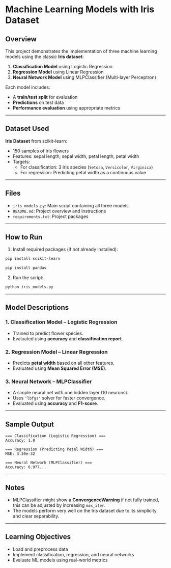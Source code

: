 # Machine Learning Models with Iris Dataset

## Overview

This project demonstrates the implementation of three machine learning models using the classic **Iris dataset**:

1. **Classification Model** using Logistic Regression  
2. **Regression Model** using Linear Regression  
3. **Neural Network Model** using MLPClassifier (Multi-layer Perceptron)

Each model includes:
- A **train/test split** for evaluation
- **Predictions** on test data
- **Performance evaluation** using appropriate metrics

---

## Dataset Used

**Iris Dataset** from scikit-learn:
- 150 samples of iris flowers
- Features: sepal length, sepal width, petal length, petal width
- Targets:
  - For classification: 3 iris species (`Setosa`, `Versicolor`, `Virginica`)
  - For regression: Predicting petal width as a continuous value

---

## Files

- `iris_models.py`: Main script containing all three models
- `README.md`: Project overview and instructions
- `requirements.txt`: Project packages

---

## How to Run

1. Install required packages (if not already installed):

```bash
pip install scikit-learn
````
```bash
pip install pandas
```

2. Run the script:

```bash
python iris_models.py
```

---

## Model Descriptions

### 1. Classification Model – Logistic Regression

* Trained to predict flower species.
* Evaluated using **accuracy** and **classification report**.

### 2. Regression Model – Linear Regression

* Predicts **petal width** based on all other features.
* Evaluated using **Mean Squared Error (MSE)**.

### 3. Neural Network – MLPClassifier

* A simple neural net with one hidden layer (10 neurons).
* Uses `'lbfgs'` solver for faster convergence.
* Evaluated using **accuracy** and **F1-score**.

---

## Sample Output

```
=== Classification (Logistic Regression) ===
Accuracy: 1.0

=== Regression (Predicting Petal Width) ===
MSE: 3.30e-32

=== Neural Network (MLPClassifier) ===
Accuracy: 0.977...
```

---

## Notes

* MLPClassifier might show a **ConvergenceWarning** if not fully trained, this can be adjusted by increasing `max_iter`.
* The models perform very well on the Iris dataset due to its simplicity and clear separability.

---

## Learning Objectives

* Load and preprocess data
* Implement classification, regression, and neural networks
* Evaluate ML models using real-world metrics

